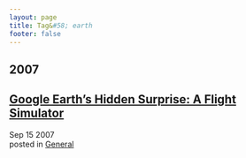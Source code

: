 ```yaml
---
layout: page
title: Tag&#58; earth
footer: false
---
```


<div id="blog-archives" class="category">
<h2>2007</h2>

<article>
<h1><a href="/2007/09/15/google-earthe28099s-hidden-surprise-a-flight-simulator/index.html">Google Earth’s Hidden Surprise: A Flight Simulator</a></h1>
<time datetime="2007-09-15T00:00:00-06:00" pubdate><span class='month'>Sep</span> <span class='day'>15</span> <span class='year'>2007</span></time>
<footer>
<span class="categories">posted in 
<a href='/categories/general/'>General</a></span>
</footer>
</article>
</div>

